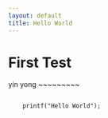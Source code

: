 ```yaml
---
layout: default
title: Hello World
---
```


<h1>First Test</h1>

<p>yin yong ~~~~~~~~~</p>

<pre><code>
	printf("Hello World");
</code></pre>